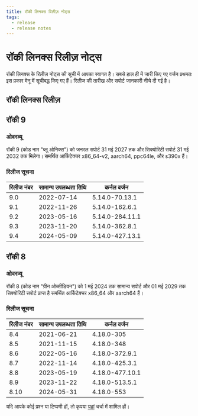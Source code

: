 ```yaml
---
title: रॉकी लिनक्स रिलीज़ नोट्स
tags:
  - release
  - release notes
---
```


# रॉकी लिनक्स रिलीज़ नोट्स

रॉकी लिनक्स के रिलीज़ नोट्स की सूची में आपका स्वागत है। सबसे हाल ही में जारी किए गए वर्जन प्रथमतः इस प्रकार मेनू में सूचीबद्ध किए गए हैं। रिलीज की तारीख और सपोर्ट जानकारी नीचे दी गई है।

## रॉकी लिनक्स रिलीज़

## रॉकी 9

### ओवरव्यू

रॉकी 9 (कोड नाम "ब्लू ओनिक्स") को जनरल सपोर्ट 31 मई 2027 तक और सिक्योरिटी सपोर्ट 31 मई 2032 तक मिलेगा। समर्थित आर्किटेक्चर x86_64-v2, aarch64, ppc64le, और s390x हैं।

### रिलीज सूचना

| रिलीज नंबर | सामान्य उपलब्धता तिथि | कर्नल वर्जन     |
| ---------- | --------------------- | --------------- |
| 9.0        | 2022-07-14            | 5.14.0-70.13.1  |
| 9.1        | 2022-11-26            | 5.14.0-162.6.1  |
| 9.2        | 2023-05-16            | 5.14.0-284.11.1 |
| 9.3        | 2023-11-20            | 5.14.0-362.8.1  |
| 9.4        | 2024-05-09            | 5.14.0-427.13.1 |

## रॉकी 8

### ओवरव्यू

रॉकी 8 (कोड नाम "ग्रीन ओब्सीडियन") को 1 मई 2024 तक सामान्य सपोर्ट और 01 मई 2029 तक सिक्योरिटी सपोर्ट प्राप्त है समर्थित आर्किटेक्चर x86_64 और aarch64 हैं।

### रिलीज सूचना

| रिलीज नंबर | सामान्य उपलब्धता तिथि | कर्नल वर्जन     |
| ---------- | --------------------- | --------------- |
| 8.4        | 2021-06-21            | 4.18.0-305      |
| 8.5        | 2021-11-15            | 4.18.0-348      |
| 8.6        | 2022-05-16            | 4.18.0-372.9.1  |
| 8.7        | 2022-11-14            | 4.18.0-425.3.1  |
| 8.8        | 2023-05-19            | 4.18.0-477.10.1 |
| 8.9        | 2023-11-22            | 4.18.0-513.5.1  |
| 8.10       | 2024-05-31            | 4.18.0-553      |

यदि आपके कोई प्रश्न या टिप्पणी हों, तो कृपया [यहां](https://chat.rockylinux.org/rocky-linux/channels/documentation) चर्चा में शामिल हों।
